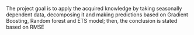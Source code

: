 The project goal is to apply the acquired knowledge by taking seasonally dependent data, decomposing it and making predictions based on Gradient Boosting, Random forest and ETS model;
then, the conclusion is stated based on RMSE

